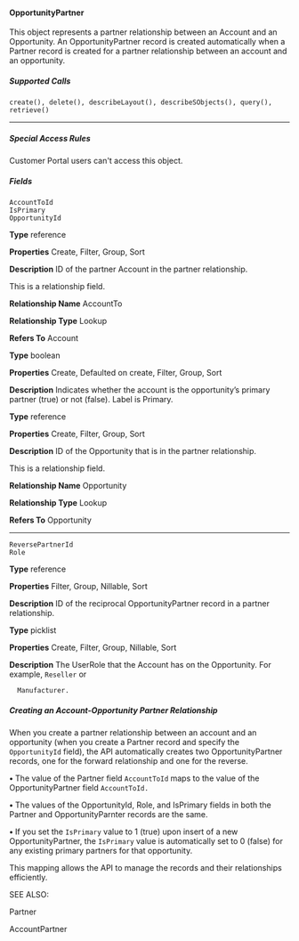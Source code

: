 #### OpportunityPartner

This object represents a partner relationship between an Account and an Opportunity. An OpportunityPartner record is created
automatically when a Partner record is created for a partner relationship between an account and an opportunity.

##### Supported Calls
```
create(), delete(), describeLayout(), describeSObjects(), query(), retrieve()

```

-----

##### Special Access Rules

Customer Portal users can't access this object.

##### Fields

```
AccountToId
IsPrimary
OpportunityId

```

**Type**
reference

**Properties**
Create, Filter, Group, Sort

**Description**
ID of the partner Account in the partner relationship.

This is a relationship field.

**Relationship Name**
AccountTo

**Relationship Type**
Lookup

**Refers To**
Account

**Type**
boolean

**Properties**
Create, Defaulted on create, Filter, Group, Sort

**Description**
Indicates whether the account is the opportunity’s primary partner (true) or not (false).
Label is Primary.

**Type**
reference

**Properties**
Create, Filter, Group, Sort

**Description**
ID of the Opportunity that is in the partner relationship.

This is a relationship field.

**Relationship Name**
Opportunity

**Relationship Type**
Lookup

**Refers To**
Opportunity


-----

```
ReversePartnerId
Role

```

**Type**
reference

**Properties**
Filter, Group, Nillable, Sort

**Description**
ID of the reciprocal OpportunityPartner record in a partner relationship.

**Type**
picklist

**Properties**
Create, Filter, Group, Nillable, Sort

**Description**
The UserRole that the Account has on the Opportunity. For example, `Reseller` or
```
  Manufacturer.

```

##### Creating an Account-Opportunity Partner Relationship

When you create a partner relationship between an account and an opportunity (when you create a Partner record and specify the
`OpportunityId` field), the API automatically creates two OpportunityPartner records, one for the forward relationship and one for
the reverse.

**•** The value of the Partner field `AccountToId` maps to the value of the OpportunityPartner field `AccountToId.`

**•** The values of the OpportunityId, Role, and IsPrimary fields in both the Partner and OpportunityParnter records are the
same.

**•** If you set the `IsPrimary` value to 1 (true) upon insert of a new OpportunityPartner, the `IsPrimary` value is automatically
set to 0 (false) for any existing primary partners for that opportunity.

This mapping allows the API to manage the records and their relationships efficiently.

SEE ALSO:

Partner

AccountPartner

